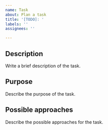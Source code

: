 ```yaml
---
name: Task
about: Plan a task
title: '[TODO]: '
labels: ''
assignees: ''

---
```


## Description
Write a brief description of the task.

## Purpose
Describe the purpose of the task.

## Possible approaches
Describe the possible approaches for the task.
